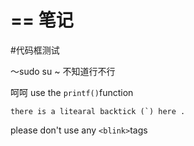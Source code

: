 ==
笔记
==
#代码框测试
<p>～sudo su ~ 不知道行不行</p>

呵呵
use the `printf()`function

``there is a litearal backtick (`) here .``

please don't use any `<blink>`tags
